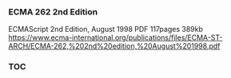### ECMA 262 2nd Edition
ECMAScript 2nd Edition, August 1998
PDF 117pages 389kb
https://www.ecma-international.org/publications/files/ECMA-ST-ARCH/ECMA-262,%202nd%20edition,%20August%201998.pdf

### TOC